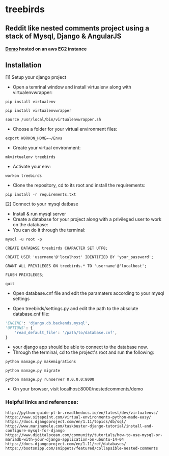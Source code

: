 # treebirds
## Reddit like nested comments project using a stack of Mysql, Django & AngularJS

#### [Demo](https://husseny.xyz/nestedcomments/demo/) hosted on an aws EC2 instance

## Installation

[1] Setup your django project

* Open a temrinal window and install virtualenv along with virtualenvwrapper:

```pip install virtualenv```

```pip install virtualenvwrapper```

```source /usr/local/bin/virtualenvwrapper.sh```

* Choose a folder for your virtual environment files:

```export WORKON_HOME=~/Envs```

* Create your virtual environment:

```mkvirtualenv treebirds```

* Activate your env:

```workon treebirds```

* Clone the repository, cd to its root and install the requirements:

```pip install -r requirements.txt```


[2] Connect to  your mysql datbase


* Install & run mysql server
* Create a database for your project along with a privileged user to work on the database:
* You can do it through the terminal:

```mysql -u root -p```

```CREATE DATABASE treebirds CHARACTER SET UTF8;```

```CREATE USER 'username'@'localhost' IDENTIFIED BY 'your_password';```

```GRANT ALL PRIVILEGES ON treebirds.* TO 'username'@'localhost';```

```FLUSH PRIVILEGES;```

```quit```

* Open database.cnf file and edit the paramaters according to your mysql settings

* Open treebirds/settings.py and edit the path to the absolute database.cnf file:
```python
'ENGINE': 'django.db.backends.mysql',
'OPTIONS': {
    'read_default_file': '/path/to/database.cnf',
}
```

* your django app should be able to connect to the database now.
* Through the terminal, cd to the project's root and run the following:

```python manage.py makemigrations```

```python manage.py migrate```

```python manage.py runserver 0.0.0.0:8000```

* On your browser, visit localhost:8000/nestedcomments/demo

### Helpful links and references:
	http://python-guide-pt-br.readthedocs.io/en/latest/dev/virtualenvs/
	https://www.sitepoint.com/virtual-environments-python-made-easy/
	https://docs.djangoproject.com/en/1.11/topics/db/sql/
	http://www.marinamele.com/taskbuster-django-tutorial/install-and-configure-mysql-for-django
	https://www.digitalocean.com/community/tutorials/how-to-use-mysql-or-mariadb-with-your-django-application-on-ubuntu-14-04
	https://docs.djangoproject.com/en/1.11/ref/databases/
	https://bootsnipp.com/snippets/featured/collapsible-nested-comments
